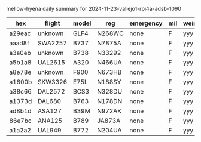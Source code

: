 mellow-hyena daily summary for 2024-11-23-vallejo1-rpi4a-adsb-1090

|hex|flight|model|reg|emergency|mil|weirdo|
|--|--|--|--|--|--|--|
|a29eac|unknown|GLF4|N268WC|none|F|yyy|
|aaad8f|SWA2257|B737|N7875A|none|F|yyy|
|a3a0eb|unknown|B738|N33292|none|F|yyy|
|a5b1a8|UAL2615|A320|N466UA|none|F|yyy|
|a8e78e|unknown|F900|N673HB|none|F|yyy|
|a1600b|SKW3326|E75L|N188SY|none|F|yyy|
|a38c66|DAL2572|BCS3|N328DU|none|F|yyy|
|a1373d|DAL680|B763|N178DN|none|F|yyy|
|ad8b1d|ASA127|B39M|N972AK|none|F|yyy|
|86e7bc|ANA125|B789|JA873A|none|F|yyy|
|a1a2a2|UAL949|B772|N204UA|none|F|yyy|
